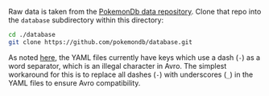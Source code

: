 Raw data is taken from the [PokemonDb data repository](https://github.com/pokemondb/database). Clone that repo into the `database` subdirectory within this directory:

```bash
cd ./database
git clone https://github.com/pokemondb/database.git
```

As noted [here](https://github.com/pokemondb/database/pull/1), the YAML files currently have keys which use a dash (`-`) as a word separator, which is an illegal character in Avro. The simplest workaround for this is to replace all dashes (`-`) with underscores (`_`) in the YAML files to ensure Avro compatibility.

